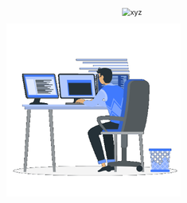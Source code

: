 <p align="center"><img src="https://github-readme-streak-stats.herokuapp.com/?user=Tomas-Kozak&theme=violet-punch" alt="xyz" /></p>





<div align="center" style="display: flex; justify-content: space-between; align: center;">
<picture> <img align="center" src="https://github.com/Tomas-Kozak/Tomas-Kozak/blob/main/gif.gif" width=350px></picture>
</div>
